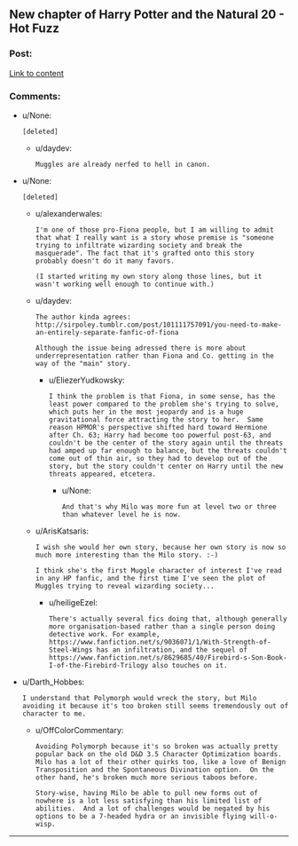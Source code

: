 ## New chapter of Harry Potter and the Natural 20 - Hot Fuzz

### Post:

[Link to content](https://www.fanfiction.net/s/8096183/66/Harry-Potter-and-the-Natural-20)

### Comments:

- u/None:
  ```
  [deleted]
  ```

  - u/daydev:
    ```
    Muggles are already nerfed to hell in canon.
    ```

- u/None:
  ```
  [deleted]
  ```

  - u/alexanderwales:
    ```
    I'm one of those pro-Fiona people, but I am willing to admit that what I really want is a story whose premise is "someone trying to infiltrate wizarding society and break the masquerade". The fact that it's grafted onto this story probably doesn't do it many favors.

    (I started writing my own story along those lines, but it wasn't working well enough to continue with.)
    ```

  - u/daydev:
    ```
    The author kinda agrees: http://sirpoley.tumblr.com/post/101111757091/you-need-to-make-an-entirely-separate-fanfic-of-fiona

    Although the issue being adressed there is more about underrepresentation rather than Fiona and Co. getting in the way of the "main" story.
    ```

    - u/EliezerYudkowsky:
      ```
      I think the problem is that Fiona, in some sense, has the least power compared to the problem she's trying to solve, which puts her in the most jeopardy and is a huge gravitational force attracting the story to her.  Same reason HPMOR's perspective shifted hard toward Hermione after Ch. 63; Harry had become too powerful post-63, and couldn't be the center of the story again until the threats had amped up far enough to balance, but the threats couldn't come out of thin air, so they had to develop out of the story, but the story couldn't center on Harry until the new threats appeared, etcetera.
      ```

      - u/None:
        ```
        And that's why Milo was more fun at level two or three than whatever level he is now.
        ```

  - u/ArisKatsaris:
    ```
    I wish she would her own story, because her own story is now so much more interesting than the Milo story. :-)

    I think she's the first Muggle character of interest I've read in any HP fanfic, and the first time I've seen the plot of Muggles trying to reveal wizarding society...
    ```

    - u/heiligeEzel:
      ```
      There's actually several fics doing that, although generally more organisation-based rather than a single person doing detective work. For example, https://www.fanfiction.net/s/9036071/1/With-Strength-of-Steel-Wings has an infiltration, and the sequel of https://www.fanfiction.net/s/8629685/40/Firebird-s-Son-Book-I-of-the-Firebird-Trilogy also touches on it.
      ```

- u/Darth_Hobbes:
  ```
  I understand that Polymorph would wreck the story, but Milo avoiding it because it's too broken still seems tremendously out of character to me.
  ```

  - u/OffColorCommentary:
    ```
    Avoiding Polymorph because it's so broken was actually pretty popular back on the old D&D 3.5 Character Optimization boards.  Milo has a lot of their other quirks too, like a love of Benign Transposition and the Spontaneous Divination option.  On the other hand, he's broken much more serious taboos before.

    Story-wise, having Milo be able to pull new forms out of nowhere is a lot less satisfying than his limited list of abilities.  And a lot of challenges would be negated by his options to be a 7-headed hydra or an invisible flying will-o-wisp.
    ```

---

